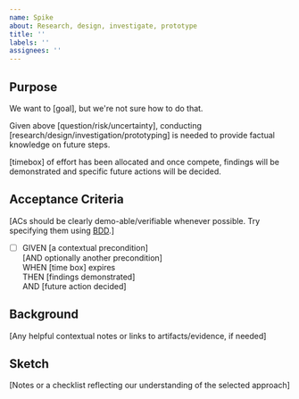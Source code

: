 ```yaml
---
name: Spike 
about: Research, design, investigate, prototype
title: ''
labels: ''
assignees: ''
---
```


## Purpose

We want to [goal], but we're not sure how to do that.

Given above [question/risk/uncertainty], conducting [research/design/investigation/prototyping] is needed to provide factual knowledge on future steps.

[timebox] of effort has been allocated and once compete, findings will be demonstrated and specific future actions will be decided.

## Acceptance Criteria

[ACs should be clearly demo-able/verifiable whenever possible. Try specifying them using [BDD](https://en.wikipedia.org/wiki/Behavior-driven_development#Behavioral_specifications).]

- [ ] GIVEN [a contextual precondition] \
  [AND optionally another precondition] \
  WHEN [time box] expires\
  THEN [findings demonstrated] \
  AND [future action decided]

## Background

[Any helpful contextual notes or links to artifacts/evidence, if needed]

## Sketch

[Notes or a checklist reflecting our understanding of the selected approach]
